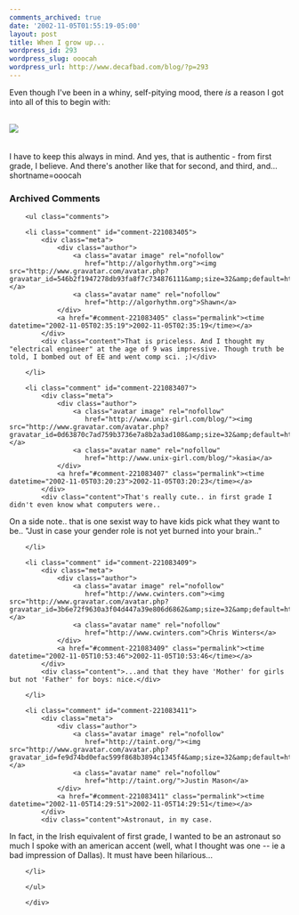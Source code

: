 ```yaml
---
comments_archived: true
date: '2002-11-05T01:55:19-05:00'
layout: post
title: When I grow up...
wordpress_id: 293
wordpress_slug: ooocah
wordpress_url: http://www.decafbad.com/blog/?p=293
---
```

Even though I've been in a whiny, self-pitying mood, there <i>is</i> a reason I got into all of this to begin with:
<br /><br />
<div align="center><a href="http://www.decafbad.com/gallery/lil-kid-me/aax?full=1"><img src="http://www.decafbad.com/imagery/lil-kid-me/aax.sized.jpg"></a></div>
<br /><br />
I have to keep this always in mind.  And yes, that is authentic - from first grade, I believe.  And there's another like that for second, and third, and...
<!--more-->
shortname=ooocah

<div id="comments" class="comments archived-comments">
            <h3>Archived Comments</h3>
            
        <ul class="comments">
            
        <li class="comment" id="comment-221083405">
            <div class="meta">
                <div class="author">
                    <a class="avatar image" rel="nofollow" 
                       href="http://algorhythm.org"><img src="http://www.gravatar.com/avatar.php?gravatar_id=546b2f1947278db93fa8f7c734876111&amp;size=32&amp;default=http://mediacdn.disqus.com/1320279820/images/noavatar32.png"/></a>
                    <a class="avatar name" rel="nofollow" 
                       href="http://algorhythm.org">Shawn</a>
                </div>
                <a href="#comment-221083405" class="permalink"><time datetime="2002-11-05T02:35:19">2002-11-05T02:35:19</time></a>
            </div>
            <div class="content">That is priceless. And I thought my "electrical engineer" at the age of 9 was impressive. Though truth be told, I bombed out of EE and went comp sci. ;)</div>
            
        </li>
    
        <li class="comment" id="comment-221083407">
            <div class="meta">
                <div class="author">
                    <a class="avatar image" rel="nofollow" 
                       href="http://www.unix-girl.com/blog/"><img src="http://www.gravatar.com/avatar.php?gravatar_id=0d63870c7ad759b3736e7a8b2a3ad108&amp;size=32&amp;default=http://mediacdn.disqus.com/1320279820/images/noavatar32.png"/></a>
                    <a class="avatar name" rel="nofollow" 
                       href="http://www.unix-girl.com/blog/">kasia</a>
                </div>
                <a href="#comment-221083407" class="permalink"><time datetime="2002-11-05T03:20:23">2002-11-05T03:20:23</time></a>
            </div>
            <div class="content">That's really cute.. in first grade I didn't even know what computers were..

On a side note.. that is one sexist way to have kids pick what they want to be.. "Just in case your gender role is not yet burned into your brain.."</div>
            
        </li>
    
        <li class="comment" id="comment-221083409">
            <div class="meta">
                <div class="author">
                    <a class="avatar image" rel="nofollow" 
                       href="http://www.cwinters.com"><img src="http://www.gravatar.com/avatar.php?gravatar_id=3b6e72f9630a3f04d447a39e806d6862&amp;size=32&amp;default=http://mediacdn.disqus.com/1320279820/images/noavatar32.png"/></a>
                    <a class="avatar name" rel="nofollow" 
                       href="http://www.cwinters.com">Chris Winters</a>
                </div>
                <a href="#comment-221083409" class="permalink"><time datetime="2002-11-05T10:53:46">2002-11-05T10:53:46</time></a>
            </div>
            <div class="content">...and that they have 'Mother' for girls but not 'Father' for boys: nice.</div>
            
        </li>
    
        <li class="comment" id="comment-221083411">
            <div class="meta">
                <div class="author">
                    <a class="avatar image" rel="nofollow" 
                       href="http://taint.org/"><img src="http://www.gravatar.com/avatar.php?gravatar_id=fe9d74bd0efac599f868b3894c1345f4&amp;size=32&amp;default=http://mediacdn.disqus.com/1320279820/images/noavatar32.png"/></a>
                    <a class="avatar name" rel="nofollow" 
                       href="http://taint.org/">Justin Mason</a>
                </div>
                <a href="#comment-221083411" class="permalink"><time datetime="2002-11-05T14:29:51">2002-11-05T14:29:51</time></a>
            </div>
            <div class="content">Astronaut, in my case.

In fact, in the Irish equivalent of first grade, I wanted to be an astronaut so much I spoke with an american accent  (well, what I thought was one -- ie a bad impression of Dallas).  It must have been hilarious...</div>
            
        </li>
    
        </ul>
    
        </div>
    